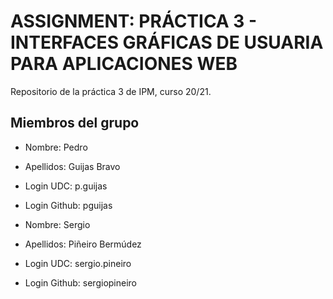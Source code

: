 # ASSIGNMENT: PRÁCTICA 3 - INTERFACES GRÁFICAS DE USUARIA PARA APLICACIONES WEB

Repositorio de la práctica 3 de IPM, curso 20/21.

## Miembros del grupo

  * Nombre: Pedro
  * Apellidos: Guijas Bravo
  * Login UDC: p.guijas
  * Login Github: pguijas
  
  * Nombre: Sergio
  * Apellidos: Piñeiro Bermúdez
  * Login UDC: sergio.pineiro
  * Login Github: sergiopineiro

